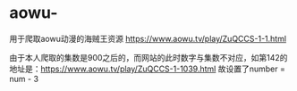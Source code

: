 # aowu-
用于爬取aowu动漫的海贼王资源
https://www.aowu.tv/play/ZuQCCS-1-1.html

由于本人爬取的集数是900之后的，而网站的此时数字与集数不对应，如第142的地址是：https://www.aowu.tv/play/ZuQCCS-1-1039.html 
故设置了number = num - 3

